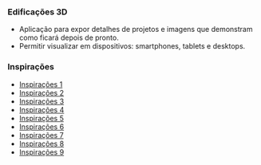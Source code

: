 ### Edificações 3D

- Aplicação para expor detalhes de projetos e imagens que demonstram como ficará depois de pronto.
- Permitir visualizar em dispositivos: smartphones, tablets e desktops.

### Inspirações

- [Inspirações 1](https://www.cpet.com.br/como-se-tornar-um-tecnico-em-edificacoes)
- [Inspirações 2](https://tecnicoemedificacoes.wordpress.com/quero-saber/)
- [Inspirações 3](https://www.1m2.com.br/blog/profissional-da-construcao-civil/)
- [Inspirações 4](https://www.crtsp.gov.br/tecnicos-em-edificacoes-construindo-reformando-e-fazendo-historia/)
- [Inspirações 5](https://ecid.com.br/curso-online/tecnico/curso-tecnico-de-edificacoes-ead?gclid=CjwKCAjwkaSaBhA4EiwALBgQaC2kxxAbdiL-_DdsFgTbU3ikoEPnQ09lfSt4JBuQ2l7YW945Un6zXRoCNNwQAvD_BwE)
- [Inspirações 6](https://www.foregon.com/blog/tecnico-em-edificacoes-saiba-tudo-sobre-a-profissao/)
- [Inspirações 7](http://www.grautecnico.com.br/blog/curitiba/tecnico-em-edificacoes-quanto-ganha-conheca-a-profissao/)
- [Inspirações 8](https://blog.sesisenai.org.br/tecnico-em-edificacoes/)
- [Inspirações 9](https://urbano.pbh.gov.br/edificacoes/#/)
